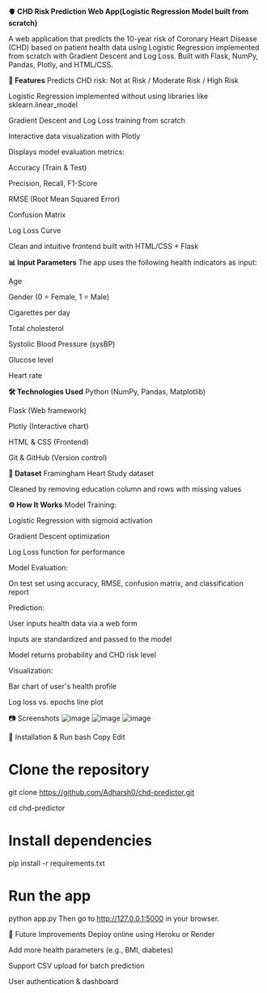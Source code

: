 **🫀 CHD Risk Prediction Web App(Logistic Regression Model built from scratch)**

A web application that predicts the 10-year risk of Coronary Heart Disease (CHD) based on patient health data using Logistic Regression implemented from scratch with Gradient Descent and Log Loss.
Built with Flask, NumPy, Pandas, Plotly, and HTML/CSS.

**🚀 Features**
Predicts CHD risk: Not at Risk / Moderate Risk / High Risk

Logistic Regression implemented without using libraries like sklearn.linear_model

Gradient Descent and Log Loss training from scratch

Interactive data visualization with Plotly

Displays model evaluation metrics:

Accuracy (Train & Test)

Precision, Recall, F1-Score

RMSE (Root Mean Squared Error)

Confusion Matrix

Log Loss Curve

Clean and intuitive frontend built with HTML/CSS + Flask

**📊 Input Parameters**
The app uses the following health indicators as input:

Age

Gender (0 = Female, 1 = Male)

Cigarettes per day

Total cholesterol

Systolic Blood Pressure (sysBP)

Glucose level

Heart rate

**🛠️ Technologies Used**
Python (NumPy, Pandas, Matplotlib)

Flask (Web framework)

Plotly (Interactive chart)

HTML & CSS (Frontend)

Git & GitHub (Version control)

**📁 Dataset**
Framingham Heart Study dataset

Cleaned by removing education column and rows with missing values

**⚙️ How It Works**
Model Training:

Logistic Regression with sigmoid activation

Gradient Descent optimization

Log Loss function for performance

Model Evaluation:

On test set using accuracy, RMSE, confusion matrix, and classification report

Prediction:

User inputs health data via a web form

Inputs are standardized and passed to the model

Model returns probability and CHD risk level

Visualization:

Bar chart of user's health profile

Log loss vs. epochs line plot

📷 Screenshots
![image](https://github.com/user-attachments/assets/da269b12-46c0-4e69-8535-ecafb9446343)
![image](https://github.com/user-attachments/assets/d64e8d1f-a8d9-4827-84ce-6b6e3ed1bd46)
![image](https://github.com/user-attachments/assets/5cc2ffc4-2805-4988-ab8f-e94c7c1632ba)





🔧 Installation & Run
bash
Copy
Edit
# Clone the repository
git clone https://github.com/Adharsh0/chd-predictor.git

cd chd-predictor

# Install dependencies
pip install -r requirements.txt

# Run the app
python app.py
Then go to http://127.0.0.1:5000 in your browser.

📌 Future Improvements
Deploy online using Heroku or Render

Add more health parameters (e.g., BMI, diabetes)

Support CSV upload for batch prediction

User authentication & dashboard


